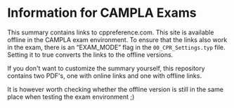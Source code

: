 # Information for CAMPLA Exams
This summary contains links to cppreference.com. This site is available offline in the CAMPLA exam environment. To ensure that the links also work in the exam, there is an “EXAM_MODE” flag in the `00_CPR_Settings.typ` file. Setting it to true converts the links to the offline versions.

If you don't want to customize the summary yourself, this repository contains two PDF's, one with online links and one with offline links.

It is however worth checking whether the offline version is still in the same place when testing the exam environment ;)

